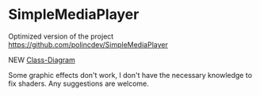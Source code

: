 # SimpleMediaPlayer

Optimized version of the project https://github.com/polincdev/SimpleMediaPlayer

NEW [Class-Diagram](images/smp-class-diagram.jpg)


Some graphic effects don't work, I don't have the necessary knowledge to fix shaders. Any suggestions are welcome.
